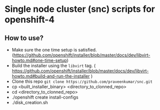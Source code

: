 # Single node cluster (snc) scripts for openshift-4 

## How to use?
- Make sure the one time setup is satisfied. (https://github.com/openshift/installer/blob/master/docs/dev/libvirt-howto.md#one-time-setup)
- Build the installer using the `libvirt` tag. ( https://github.com/openshift/installer/blob/master/docs/dev/libvirt-howto.md#build-and-run-the-installer )
- Clone this repo `git clone https://github.com/praveenkumar/snc.git`
- cp <built_installer_binary> <directory_to_clonned_repo>
- cd <directory_to_clonned_repo>
- ./openshift create install-configs
- ./disk_creation.sh
